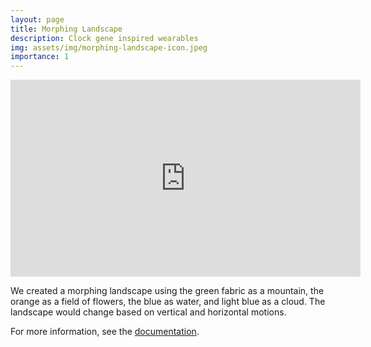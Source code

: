 ```yaml
---
layout: page
title: Morphing Landscape
description: Clock gene inspired wearables
img: assets/img/morphing-landscape-icon.jpeg
importance: 1
---
```


<iframe width="560" height="315" src="https://www.youtube.com/embed/LwUkrVMHG8A?si=0IcLOzH7o5b2BRUm" title="YouTube video player" frameborder="0" allow="accelerometer; autoplay; clipboard-write; encrypted-media; gyroscope; picture-in-picture; web-share" referrerpolicy="strict-origin-when-cross-origin" allowfullscreen></iframe>

We created a morphing landscape using the green fabric as a mountain, the orange as a field of flowers, the blue as water, and light blue as a cloud. The landscape would change based on vertical and horizontal motions.

For more information, see the [documentation](https://courses.ideate.cmu.edu/16-376/s2019/1768/expansion-contraction-and-composition-jules-and-catherine/).